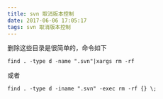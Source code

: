 ```yaml
---
title: svn 取消版本控制
date: 2017-06-06 17:05:17
tags: svn 取消版本控制
---
```

删除这些目录是很简单的，命令如下

    find . -type d -name ".svn"|xargs rm -rf
或者

    find . -type d -iname ".svn" -exec rm -rf {} \;  
